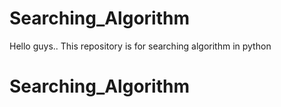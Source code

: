# Searching_Algorithm
Hello guys.. This repository is for searching algorithm in python
# Searching_Algorithm

